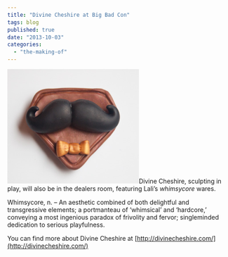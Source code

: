 ```yaml
---
title: "Divine Cheshire at Big Bad Con"
tags: blog
published: true
date: "2013-10-03"
categories: 
  - "the-making-of"
---
```


[![divine_cheshire](/images/divine_cheshire-300x260.png)](http://www.bigbadcon.com/wp-content/uploads/2010/08/divine_cheshire.png)Divine Cheshire, sculpting in play, will also be in the dealers room, featuring Lali’s _whimsycore_ wares.

Whimsycore, n. – An aesthetic combined of both delightful and transgressive elements; a portmanteau of ‘whimsical’ and ‘hardcore,’ conveying a most ingenious paradox of frivolity and fervor; singleminded dedication to serious playfulness.

You can find more about Divine Cheshire at [http://divinecheshire.com/](http://divinecheshire.com/)
